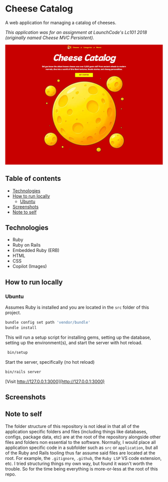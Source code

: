 # Cheese Catalog

A web application for managing a catalog of cheeses.

_This application was for an assignment at LaunchCode's Lc101 2018 (originally named Cheese MVC Persistent)._

<img src="presentation/thumbnail.webp" width="700">

## Table of contents

- [Technologies](#technologies)
- [How to run locally](#how-to-run-locally)
  - [Ubuntu](#ubuntu)
- [Screenshots](#screenshots)
- [Note to self](#note-to-self)

## Technologies

- Ruby
- Ruby on Rails
- Embedded Ruby (ERB)
- HTML
- CSS
- Copilot (Images)

## How to run locally

### Ubuntu

Assumes Ruby is installed and you are located in the `src` folder of this project.

```bash
bundle config set path 'vendor/bundle'
bundle install
```

This will run a setup script for installing gems, setting up the database, setting up the environment(s), and start the server with hot reload.

```bash
 bin/setup
```

Start the server, specifically (no hot reload)

```bash
bin/rails server
```

[Visit http://127.0.0.1:3000](http://127.0.0.1:3000)

## Screenshots

## Note to self

The folder structure of this repository is not ideal in that all of the application specific folders and files (including things like databases, configs, package data, etc) are at the root of the repository alongside other files and folders non essential to the software. Normally, I would place all application specific code in a subfolder such as `src` or `application`, but all of the Ruby and Rails tooling thus far assume said files are located at the root. For example, the `.gitignore`, `.github`, the `Ruby LSP` VS code extension, etc. I tried structuring things my own way, but found it wasn't worth the trouble. So for the time being everything is more-or-less at the root of this repo.
